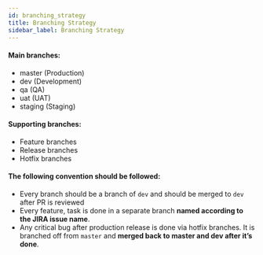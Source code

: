 ```yaml
---
id: branching_strategy
title: Branching Strategy
sidebar_label: Branching Strategy
---
```


#### Main branches:

* master (Production)
* dev (Development)
* qa (QA)
* uat (UAT)
* staging (Staging)

#### Supporting branches:

* Feature branches
* Release branches
* Hotfix branches

#### The following convention should be followed:
* Every branch should be a branch of `dev` and should be merged to `dev` after PR is reviewed
* Every feature, task is done in a separate branch <b>named according to the JIRA issue name</b>.
* Any critical bug after production release is done via hotfix branches. It is branched off from `master` and <b>merged back to master and dev after it’s done</b>. 